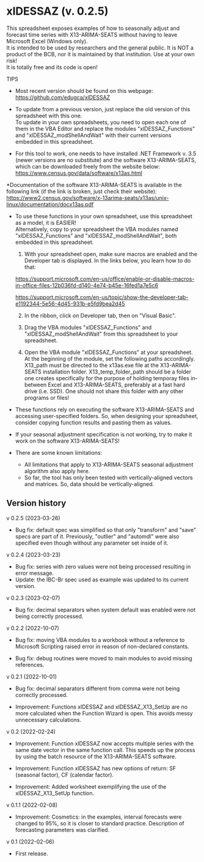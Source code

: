 # xlDESSAZ (v. 0.2.5)

This spreadsheet exposes examples of how to seasonally adjust and forecast time series with X13-ARIMA-SEATS without having to leave Microsoft Excel (Windows only).														
It is intended to be used by researchers and the general public. It is NOT a product of the BCB, nor it is maintained by that institution. Use at your own risk!														
It is totally free and its code is open!														
														
TIPS														
														
* Most recent version should be found on this webpage:														
https://github.com/edugca/xlDESSAZ														
														
* To update from a previous version, just replace the old version of this spreadsheet with this one.														
To update in your own spreadsheets, you need to open each one of them in the VBA Editor and replace the modules "xlDESSAZ_Functions" and "xlDESSAZ_modShellAndWait" with their current versions embedded in this spreadsheet.														
														
* For this tool to work, one needs to have installed .NET Framework v. 3.5 (newer versions are no substitute) and the software X13-ARIMA-SEATS, which can be downloaded freely from the website below:														
https://www.census.gov/data/software/x13as.html														
														
*Documentation of the software X13-ARIMA-SEATS is available in the following link (if the link is broken, just check their website):														
https://www2.census.gov/software/x-13arima-seats/x13as/unix-linux/documentation/docx13as.pdf														
														
* To use these functions in your own spreadsheet, use this spreadsheet as a model, it is EASIER!														
Alternatively, copy to your spreadsheet the VBA modules named "xlDESSAZ_Functions" and "xlDESSAZ_modShellAndWait", both embedded in this spreadsheet.														
														
	1) With your spreadsheet open, make sure macros are enabled and the Developer tab is displayed. In the links below, you learn how to do that:													
														
	https://support.microsoft.com/en-us/office/enable-or-disable-macros-in-office-files-12b036fd-d140-4e74-b45e-16fed1a7e5c6													
	
	https://support.microsoft.com/en-us/topic/show-the-developer-tab-e1192344-5e56-4d45-931b-e5fd9bea2d45													
														
	2) In the ribbon, click on Developer tab, then on "Visual Basic".													
																		
	3) Drag the VBA modules "xlDESSAZ_Functions" and "xlDESSAZ_modShellAndWait" from this spreadsheet to your spreadsheet.													
																								
	4) Open the VBA module "xlDESSAZ_Functions" at your spreadsheet. At the beginning of the module, set the following paths accordingly.
X13_path must be directed to the x13as.exe file at the X13-ARIMA-SEATS installation folder.
X13_temp_folder_path should be a folder one creates specifically for the purpose of holding temporay files in-between Excel and X13-ARIMA-SEATS, preferably at a fast hard drive (i.e. SSD). One should not share this folder with any other programs or files!													
														
														
* These functions rely on executing the software X13-ARIMA-SEATS and accessing user-specified folders. So, when designing your spreadsheet, consider copying function results and pasting them as values.														
														
* If your seasonal adjustment specification is not working, try to make it work on the software X13-ARIMA-SEATS!														
														
* There are some known limitations:														
	* All limitations that apply to X13-ARIMA-SEATS seasonal adjustment algorithm also apply here.													
	* So far, the tool has only been tested with vertically-aligned vectors and matrices. So, data should be vertically-aligned.													
																											
## Version history														

v 0.2.5 (2023-03-26)

* Bug fix: default spec was simplified so that only "transform" and "save" specs are part of it. Previously, "outlier" and "automdl" were also specified even though without any parameter set inside of it.

v 0.2.4 (2023-03-23)

* Bug fix: series with zero values were not being processed resulting in error message.
* Update: the IBC-Br spec used as example was updated to its current version.

v 0.2.3 (2023-02-07)

* Bug fix: decimal separators when system default was enabled were not being correctly processed.

v 0.2.2 (2022-10-07)

* Bug fix: moving VBA modules to a workbook without a reference to Microsoft Scripting raised error in reason of non-declared constants.

* Bug fix: debug routines were moved to main modules to avoid missing references.

v 0.2.1 (2022-10-01)

* Bug fix: decimal separators different from comma were not being correctly processed.

* Improvement: Functions xlDESSAZ and xlDESSAZ_X13_SetUp are no more calculated when the Function Wizard is open. This avoids messy unnecessary calculations.

v 0.2 (2022-02-24)

* Improvement: Function xlDESSAZ now accepts multiple series with the same date vector in the same function call. This speeds up the process by using the batch resource of the X13-ARIMA-SEATS software.

* Improvement: Function xlDESSAZ has new options of return: SF (seasonal factor), CF (calendar factor).

* Improvement: Added worksheet exemplifying the use of the xlDESSAZ_X13_SetUp function.

v 0.1.1 (2022-02-08)

* Improvement: Cosmetics: in the examples, interval forecasts were changed to 95%, so it is closer to standard practice. Description of forecasting parameters was clarified.

v 0.1 (2022-02-06)														

* First release.
